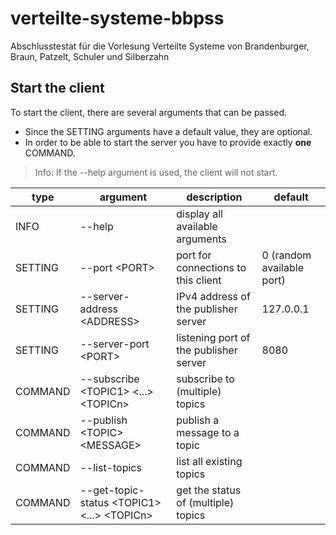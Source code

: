 # verteilte-systeme-bbpss
Abschlusstestat für die Vorlesung Verteilte Systeme von Brandenburger, Braun, Patzelt, Schuler und Silberzahn

## Start the client
To start the client, there are several arguments that can be passed.
- Since the SETTING arguments have a default value, they are optional.
- In order to be able to start the server you have to provide exactly **one** COMMAND.
> Info: If the --help argument is used, the client will not start.

type | argument | description | default
--- | --- | --- | ---
INFO | --help | display all available arguments
SETTING | --port &lt;PORT&gt;| port for connections to this client | 0 (random available port)
SETTING | --server-address &lt;ADDRESS&gt; | IPv4 address of the publisher server | 127.0.0.1
SETTING | --server-port &lt;PORT&gt; | listening port of the publisher server | 8080
COMMAND | --subscribe &lt;TOPIC1&gt; &lt;...&gt; &lt;TOPICn&gt; | subscribe to (multiple) topics
COMMAND | --publish &lt;TOPIC&gt; &lt;MESSAGE&gt; | publish a message to a topic
COMMAND | --list-topics | list all existing topics
COMMAND | --get-topic-status &lt;TOPIC1&gt; &lt;...&gt; &lt;TOPICn&gt; | get the status of (multiple) topics
